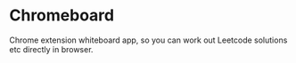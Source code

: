 # Chromeboard
Chrome extension whiteboard app, so you can work out Leetcode solutions etc directly in browser.
